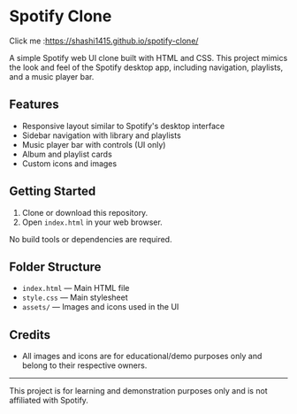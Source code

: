 ﻿# Spotify Clone
Click me :https://shashi1415.github.io/spotify-clone/

A simple Spotify web UI clone built with HTML and CSS. This project mimics the look and feel of the Spotify desktop app, including navigation, playlists, and a music player bar.

## Features
- Responsive layout similar to Spotify's desktop interface
- Sidebar navigation with library and playlists
- Music player bar with controls (UI only)
- Album and playlist cards
- Custom icons and images

## Getting Started
1. Clone or download this repository.
2. Open `index.html` in your web browser.

No build tools or dependencies are required.

## Folder Structure
- `index.html` — Main HTML file
- `style.css` — Main stylesheet
- `assets/` — Images and icons used in the UI

## Credits
- All images and icons are for educational/demo purposes only and belong to their respective owners.

---

This project is for learning and demonstration purposes only and is not affiliated with Spotify.
